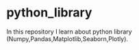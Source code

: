 # python_library
In this repository I  learn about python  library (Numpy,Pandas,Matplotlib,Seaborn,Plotly).
